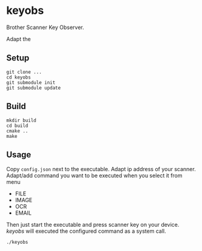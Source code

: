 # keyobs
Brother Scanner Key Observer.

Adapt the


## Setup

```
git clone ...
cd keyobs
git submodule init
git submodule update
```


## Build

```
mkdir build
cd build
cmake ..
make
```


## Usage
Copy `config.json` next to the executable. Adapt ip address of your scanner. Adapt/add command you want to be executed when you select it from menu
- FILE
- IMAGE
- OCR
- EMAIL

Then just start the executable and press scanner key on your device. *keyobs* will executed the configured command as a system call.
```
./keyobs
```
